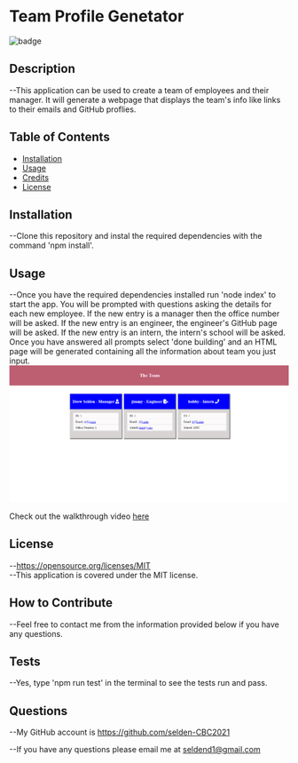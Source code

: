 # Team Profile Genetator
  ![badge](https://img.shields.io/badge/license-MIT-yellow)
  ## Description
  --This application can be used to create a team of employees and their manager. It will generate a webpage that displays the team's info like links to their emails and GitHub proflies.
  ## Table of Contents
  - [Installation](#installation)
  - [Usage](#usage)
  - [Credits](#credits)
  - [License](#license)
  ## Installation
  --Clone this repository and instal the required dependencies with the command 'npm install'.
  ## Usage
  --Once you have the required dependencies installed run 'node index' to start the app. You will be prompted with questions asking the details for each new employee. If the new entry is a manager then the office number will be asked. If the new entry is an engineer, the engineer's GitHub page will be asked. If the new entry is an intern, the intern's school will be asked. Once you have answered all prompts select 'done building' and an HTML page will be generated containing all the information about team you just input.
  ![alt text](assets/images/TeamProfileGenerator.png)

  Check out the walkthrough video [here](https://youtu.be/kPWr7Uzl97E)
  
  ## License
  --https://opensource.org/licenses/MIT
  <br />
  --This application is covered under the MIT license.
  ## How to Contribute
  --Feel free to contact me from the information provided below if you have any questions.
  ## Tests
  --Yes, type 'npm run test' in the terminal to see the tests run and pass.
  ## Questions
  --My GitHub account is https://github.com/selden-CBC2021

  --If you have any questions please email me at seldend1@gmail.com
  